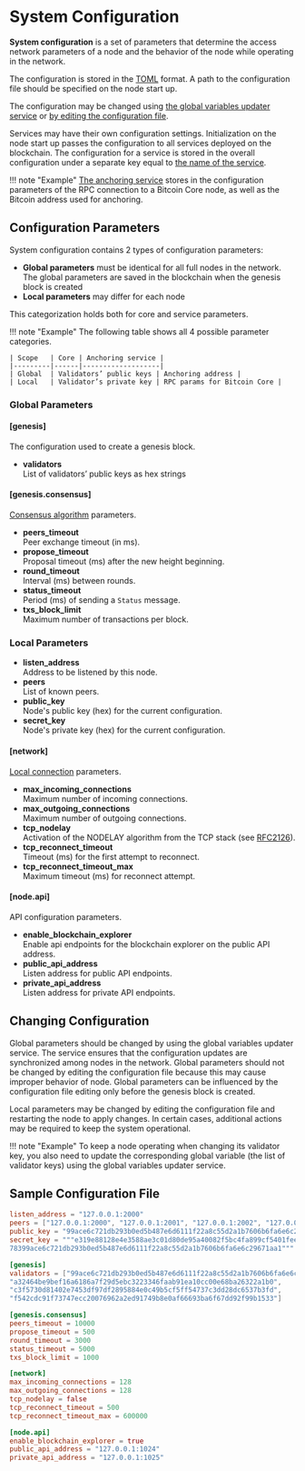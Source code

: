 # System Configuration

**System configuration** is a set of parameters that determine the access
network parameters of a node and the behavior of the node while operating in the
network.

The configuration is stored in the [TOML][toml] format. A path to the
configuration file should be specified on the node start up.

The configuration may be changed using [the global variables updater service](../advanced/configuration-updater.md)
or [by editing the configuration file](#changing-configuration).

Services may have their own configuration settings. Initialization on the node
start up passes the configuration to all services deployed on the blockchain.
The configuration for a service is stored in the overall configuration
under a separate key equal to [the name of the service](services.md#service-identifiers).

!!! note "Example"
    [The anchoring service](../advanced/bitcoin-anchoring.md)
    stores in the configuration parameters of the RPC connection to
    a Bitcoin Core node, as well as the Bitcoin address used for anchoring.

## Configuration Parameters

System configuration contains 2 types of configuration parameters:

- **Global parameters** must be identical for all full nodes in the network. The
  global parameters are saved in the blockchain when the genesis block is
  created
- **Local parameters** may differ for each node

This categorization holds both for core and service parameters.

!!! note "Example"
    The following table shows all 4 possible parameter categories.

    | Scope   | Core | Anchoring service |
    |---------|------|-------------------|
    | Global  | Validators’ public keys | Anchoring address |
    | Local   | Validator’s private key | RPC params for Bitcoin Core |

### Global Parameters

#### [genesis]

The configuration used to create a genesis block.

- **validators**  
  List of validators’ public keys as hex strings

#### [genesis.consensus]

[Consensus algorithm](consensus.md) parameters.

- **peers_timeout**  
  Peer exchange timeout (in ms).
- **propose_timeout**  
  Proposal timeout (ms) after the new height beginning.
- **round_timeout**  
  Interval (ms) between rounds.
- **status_timeout**  
  Period (ms) of sending a `Status` message.
- **txs_block_limit**  
  Maximum number of transactions per block.

### Local Parameters

- **listen_address**  
  Address to be listened by this node.
- **peers**  
  List of known peers.
- **public_key**  
  Node's public key (hex) for the current configuration.
- **secret_key**  
  Node's private key (hex) for the current configuration.

#### [network]

[Local connection](../advanced/network.md) parameters.

- **max_incoming_connections**  
  Maximum number of incoming connections.
- **max_outgoing_connections**  
  Maximum number of outgoing connections.
- **tcp_nodelay**  
  Activation of the NODELAY algorithm from the TCP stack (see [RFC2126][rfc2126]).
- **tcp_reconnect_timeout**  
  Timeout (ms) for the first attempt to reconnect.
- **tcp_reconnect_timeout_max**  
  Maximum timeout (ms) for reconnect attempt.

#### [node.api]

API configuration parameters.

- **enable_blockchain_explorer**  
  Enable api endpoints for the blockchain explorer on the public API address.
- **public_api_address**  
  Listen address for public API endpoints.
- **private_api_address**  
  Listen address for private API endpoints.

## Changing Configuration

Global parameters should be changed by using the global variables updater
service. The service ensures that the configuration updates are synchronized
among nodes in the network. Global parameters should not be changed
by editing the configuration file because this may cause improper behavior of
node. Global parameters can be influenced by the configuration file editing only
before the genesis block is created.

Local parameters may be changed by editing the configuration file
and restarting the node to apply changes. In certain cases, additional actions
may be required to keep the system operational.

!!! note "Example"
    To keep a node operating when changing its validator key,
    you also need to update the corresponding global variable (the list of
    validator keys) using the global variables updater service.

## Sample Configuration File

```toml
listen_address = "127.0.0.1:2000"
peers = ["127.0.0.1:2000", "127.0.0.1:2001", "127.0.0.1:2002", "127.0.0.1:2003"]
public_key = "99ace6c721db293b0ed5b487e6d6111f22a8c55d2a1b7606b6fa6e6c29671aa1"
secret_key = """e319e88128e4e3588ae3c01d80de95a40082f5bc4fa899cf5401fee033a9b\
78399ace6c721db293b0ed5b487e6d6111f22a8c55d2a1b7606b6fa6e6c29671aa1"""

[genesis]
validators = ["99ace6c721db293b0ed5b487e6d6111f22a8c55d2a1b7606b6fa6e6c29671aa1",
"a32464be9bef16a6186a7f29d5ebc3223346faab91ea10cc00e68ba26322a1b0",
"c3f5730d81402e7453df97df2895884e0c49b5cf5ff54737c3dd28dc6537b3fd",
"f542cdc91f73747ecc20076962a2ed91749b8e0af66693ba6f67dd92f99b1533"]

[genesis.consensus]
peers_timeout = 10000
propose_timeout = 500
round_timeout = 3000
status_timeout = 5000
txs_block_limit = 1000

[network]
max_incoming_connections = 128
max_outgoing_connections = 128
tcp_nodelay = false
tcp_reconnect_timeout = 500
tcp_reconnect_timeout_max = 600000

[node.api]
enable_blockchain_explorer = true
public_api_address = "127.0.0.1:1024"
private_api_address = "127.0.0.1:1025"
```

[toml]: https://en.wikipedia.org/wiki/TOML
[rfc2126]: https://tools.ietf.org/html/rfc2126
